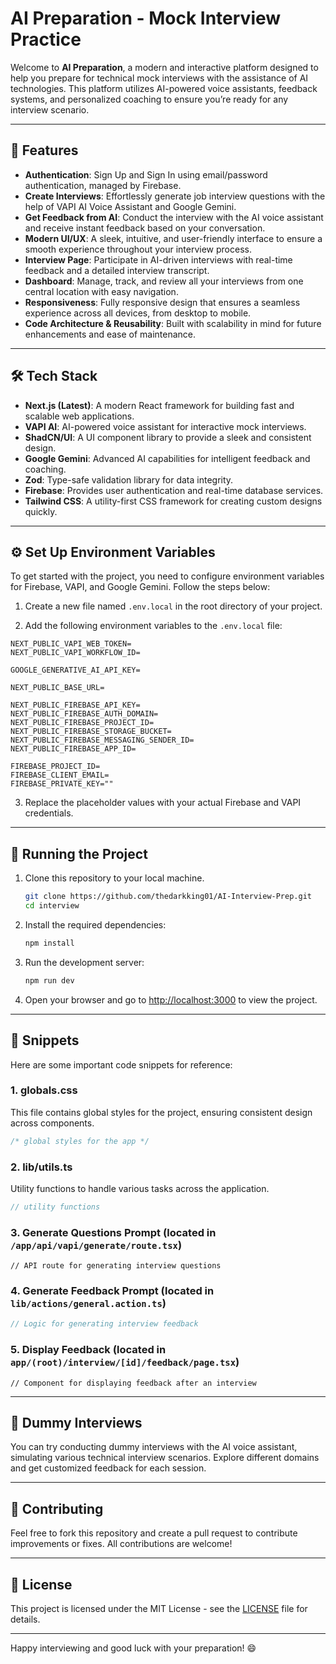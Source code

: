 # AI Preparation - Mock Interview Practice

Welcome to **AI Preparation**, a modern and interactive platform designed to help you prepare for technical mock interviews with the assistance of AI technologies. This platform utilizes AI-powered voice assistants, feedback systems, and personalized coaching to ensure you’re ready for any interview scenario.

---

## 🔋 Features

- **Authentication**: Sign Up and Sign In using email/password authentication, managed by Firebase.
- **Create Interviews**: Effortlessly generate job interview questions with the help of VAPI AI Voice Assistant and Google Gemini.
- **Get Feedback from AI**: Conduct the interview with the AI voice assistant and receive instant feedback based on your conversation.
- **Modern UI/UX**: A sleek, intuitive, and user-friendly interface to ensure a smooth experience throughout your interview process.
- **Interview Page**: Participate in AI-driven interviews with real-time feedback and a detailed interview transcript.
- **Dashboard**: Manage, track, and review all your interviews from one central location with easy navigation.
- **Responsiveness**: Fully responsive design that ensures a seamless experience across all devices, from desktop to mobile.
- **Code Architecture & Reusability**: Built with scalability in mind for future enhancements and ease of maintenance.

---

## 🛠️ Tech Stack

- **Next.js (Latest)**: A modern React framework for building fast and scalable web applications.
- **VAPI AI**: AI-powered voice assistant for interactive mock interviews.
- **ShadCN/UI**: A UI component library to provide a sleek and consistent design.
- **Google Gemini**: Advanced AI capabilities for intelligent feedback and coaching.
- **Zod**: Type-safe validation library for data integrity.
- **Firebase**: Provides user authentication and real-time database services.
- **Tailwind CSS**: A utility-first CSS framework for creating custom designs quickly.

---

## ⚙️ Set Up Environment Variables

To get started with the project, you need to configure environment variables for Firebase, VAPI, and Google Gemini. Follow the steps below:

1. Create a new file named `.env.local` in the root directory of your project.

2. Add the following environment variables to the `.env.local` file:

```env
NEXT_PUBLIC_VAPI_WEB_TOKEN=
NEXT_PUBLIC_VAPI_WORKFLOW_ID=

GOOGLE_GENERATIVE_AI_API_KEY=

NEXT_PUBLIC_BASE_URL=

NEXT_PUBLIC_FIREBASE_API_KEY=
NEXT_PUBLIC_FIREBASE_AUTH_DOMAIN=
NEXT_PUBLIC_FIREBASE_PROJECT_ID=
NEXT_PUBLIC_FIREBASE_STORAGE_BUCKET=
NEXT_PUBLIC_FIREBASE_MESSAGING_SENDER_ID=
NEXT_PUBLIC_FIREBASE_APP_ID=

FIREBASE_PROJECT_ID=
FIREBASE_CLIENT_EMAIL=
FIREBASE_PRIVATE_KEY=""
```

3. Replace the placeholder values with your actual Firebase and VAPI credentials.

---

## 🚀 Running the Project

1. Clone this repository to your local machine.
   
   ```bash
   git clone https://github.com/thedarkking01/AI-Interview-Prep.git
   cd interview
   ```

2. Install the required dependencies:

   ```bash
   npm install
   ```

3. Run the development server:

   ```bash
   npm run dev
   ```

4. Open your browser and go to [http://localhost:3000](http://localhost:3000) to view the project.

---

## 📝 Snippets

Here are some important code snippets for reference:

### 1. **globals.css**
This file contains global styles for the project, ensuring consistent design across components.

```css
/* global styles for the app */
```

### 2. **lib/utils.ts**
Utility functions to handle various tasks across the application.

```typescript
// utility functions
```

### 3. **Generate Questions Prompt** (located in `/app/api/vapi/generate/route.tsx`)

```tsx
// API route for generating interview questions
```

### 4. **Generate Feedback Prompt** (located in `lib/actions/general.action.ts`)

```typescript
// Logic for generating interview feedback
```

### 5. **Display Feedback** (located in `app/(root)/interview/[id]/feedback/page.tsx`)

```tsx
// Component for displaying feedback after an interview
```

---

## 🧪 Dummy Interviews

You can try conducting dummy interviews with the AI voice assistant, simulating various technical interview scenarios. Explore different domains and get customized feedback for each session.

---

## 🤝 Contributing

Feel free to fork this repository and create a pull request to contribute improvements or fixes. All contributions are welcome!

---

## 📄 License

This project is licensed under the MIT License - see the [LICENSE](LICENSE) file for details.

---

Happy interviewing and good luck with your preparation! 😄